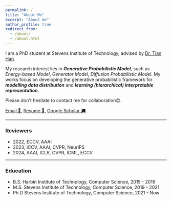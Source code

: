 ```yaml
---
permalink: /
title: "About Me"
excerpt: "About me"
author_profile: true
redirect_from: 
  - /about/
  - /about.html
---
```


I am a PhD student at Stevens Institute of Technology, advised by [Dr. Tian Han](https://hthth0801.github.io/).

My research interest lies in ***Generative Probabilistic Model***, such as *Energy-based Model*, *Generator Model*, *Diffusion Probabilistic Model*. My works focus on developing the generative probabilistic framework for ***modelling data distribution*** and ***learning (hierarchical) interpretable representation***. 


Please don't hesitate to contact me for collaboration😊. 

[Email 📧](mailto:jcui7@stevens.edu),    [Resume 📁](https://jcui1224.github.io/files/Jiali_Cui_Resume.pdf),    [Google Scholar 🎓](https://scholar.google.com/citations?hl=en&user=dDBTlNAAAAAJ)

---

### Reviewers

* 2022, ECCV, AAAI
* 2023, ICCV, AAAI, CVPR, NeurIPS
* 2024, AAAI, ICLR, CVPR, ICML, ECCV

---

### Education

* B.S. Harbin Institute of Technology, Computer Science, 2015 - 2019
* M.S. Stevens Institute of Technology, Computer Science, 2019 - 2021
* Ph.D Stevens Institute of Technology, Computer Science, 2021 - Now
